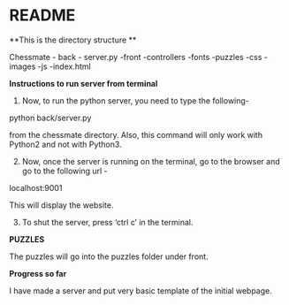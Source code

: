 # README #

**This is the directory structure ** 

Chessmate
	- back
		- server.py
	-front
		-controllers
		-fonts
		-puzzles
		-css
		-images
		-js
		-index.html


**Instructions to run server from terminal**

1) Now, to run the python server, you need to type the following-

python back/server.py

from the chessmate directory. Also, this command will only work with Python2 and not with Python3.

2) Now, once the server is running on the terminal, go to the browser and go to the following url - 

localhost:9001

This will display the website.

3) To shut the server, press ‘ctrl c’ in the terminal.


**PUZZLES**

The puzzles will go into the puzzles folder under front.


**Progress so far** 

I have made a server and put very basic template of the initial webpage. 

